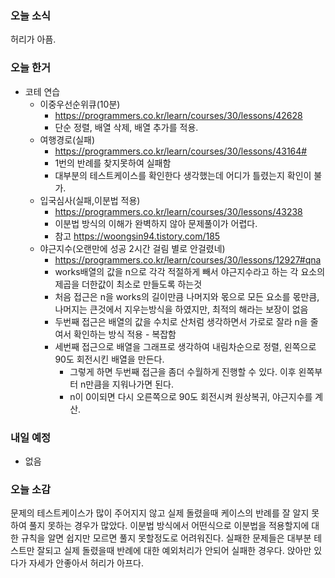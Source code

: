 ### 오늘 소식
허리가 아픔.

### 오늘 한거
- 코테 연습
    - 이중우선순위큐(10분)
        - https://programmers.co.kr/learn/courses/30/lessons/42628
        - 단순 정렬, 배열 삭제, 배열 추가를 적용.
    - 여행경로(실패)
        - https://programmers.co.kr/learn/courses/30/lessons/43164#
        - 1번의 반례를 찾지못하여 실패함
        - 대부분의 테스트케이스를 확인한다 생각했는데 어디가 틀렸는지 확인이 불가.
    - 입국심사(실패,이분법 적용)
        - https://programmers.co.kr/learn/courses/30/lessons/43238
        - 이분법 방식의 이해가 완벽하지 않아 문제풀이가 어렵다.
        - 참고 https://woongsin94.tistory.com/185
    - 야근지수(오랜만에 성공 2시간 걸림 별로 안걸렸네)
        - https://programmers.co.kr/learn/courses/30/lessons/12927#qna
        - works배열의 값을 n으로 각각 적절하게 빼서 야근지수라고 하는 각 요소의 제곱을 더한값이 최소로 만들도록 하는것
        - 처음 접근은 n을 works의 길이만큼 나머지와 몫으로 모든 요소를 몫만큼, 나머지는 큰것에서 지우는방식을 하였지만, 최적의 해라는 보장이 없음
        - 두번째 접근은 배열의 값을 수치로 산처럼 생각하면서 가로로 잘라 n을 줄여서 확인하는 방식 적용 - 복잡함
        - 세번째 접근으로 배열을 그래프로 생각하여 내림차순으로 정렬, 왼쪽으로 90도 회전시킨 배열을 만든다.
            - 그렇게 하면 두번째 접근을 좀더 수월하게 진행할 수 있다. 이후 왼쪽부터 n만큼을 지워나가면 된다.
            - n이 0이되면 다시 오른쪽으로 90도 회전시켜 원상복귀, 야근지수를 계산.

### 내일 예정
- 없음

### 오늘 소감
문제의 테스트케이스가 많이 주어지지 않고 실제 돌렸을때 케이스의 반례를 잘 알지 못하여 풀지 못하는 경우가 많았다.
이분법 방식에서 어떤식으로 이분법을 적용할지에 대한 규칙을 알면 쉽지만 모르면 풀지 못할정도로 어려워진다.
실패한 문제들은 대부분 테스트만 잘되고 실제 돌렸을때 반례에 대한 예외처리가 안되어 실패한 경우다.
앉아만 있다가 자세가 안좋아서 허리가 아프다.